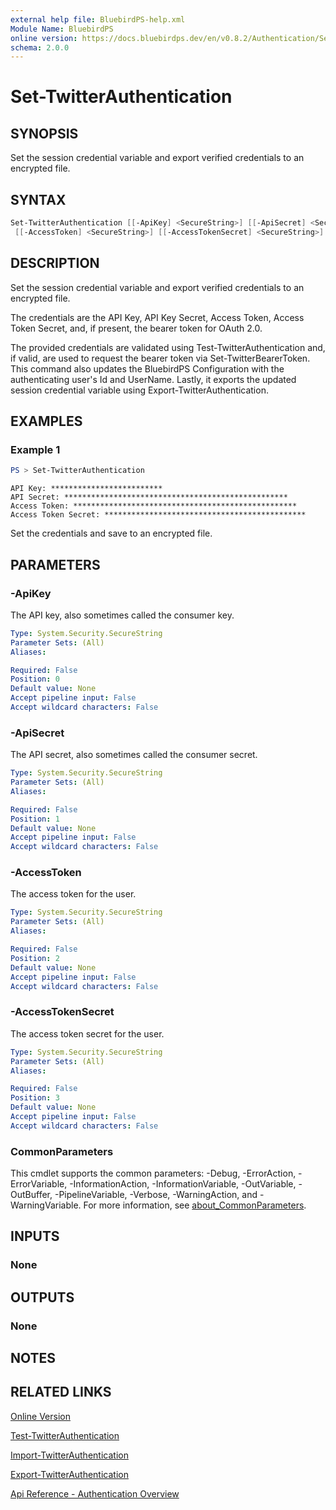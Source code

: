 ```yaml
---
external help file: BluebirdPS-help.xml
Module Name: BluebirdPS
online version: https://docs.bluebirdps.dev/en/v0.8.2/Authentication/Set-TwitterAuthentication
schema: 2.0.0
---
```


# Set-TwitterAuthentication

## SYNOPSIS

Set the session credential variable and export verified credentials to an encrypted file.

## SYNTAX

```powershell
Set-TwitterAuthentication [[-ApiKey] <SecureString>] [[-ApiSecret] <SecureString>]
 [[-AccessToken] <SecureString>] [[-AccessTokenSecret] <SecureString>] [<CommonParameters>]
```

## DESCRIPTION

Set the session credential variable and export verified credentials to an encrypted file.

The credentials are the API Key, API Key Secret, Access Token, Access Token Secret, and, if present, the bearer token for OAuth 2.0.

The provided credentials are validated using Test-TwitterAuthentication and, if valid, are used to request the bearer token via Set-TwitterBearerToken.
This command also updates the BluebirdPS Configuration with the authenticating user's Id and UserName.
Lastly, it exports the updated session credential variable using Export-TwitterAuthentication.

## EXAMPLES

### Example 1

```powershell
PS > Set-TwitterAuthentication
```

```text
API Key: *************************
API Secret: **************************************************
Access Token: **************************************************
Access Token Secret: *********************************************
```

Set the credentials and save to an encrypted file.

## PARAMETERS

### -ApiKey

The API key, also sometimes called the consumer key.

```yaml
Type: System.Security.SecureString
Parameter Sets: (All)
Aliases:

Required: False
Position: 0
Default value: None
Accept pipeline input: False
Accept wildcard characters: False
```

### -ApiSecret

The API secret, also sometimes called the consumer secret.

```yaml
Type: System.Security.SecureString
Parameter Sets: (All)
Aliases:

Required: False
Position: 1
Default value: None
Accept pipeline input: False
Accept wildcard characters: False
```

### -AccessToken

The access token for the user.

```yaml
Type: System.Security.SecureString
Parameter Sets: (All)
Aliases:

Required: False
Position: 2
Default value: None
Accept pipeline input: False
Accept wildcard characters: False
```

### -AccessTokenSecret

The access token secret for the user.

```yaml
Type: System.Security.SecureString
Parameter Sets: (All)
Aliases:

Required: False
Position: 3
Default value: None
Accept pipeline input: False
Accept wildcard characters: False
```

### CommonParameters

This cmdlet supports the common parameters: -Debug, -ErrorAction, -ErrorVariable, -InformationAction, -InformationVariable, -OutVariable, -OutBuffer, -PipelineVariable, -Verbose, -WarningAction, and -WarningVariable. For more information, see [about_CommonParameters](http://go.microsoft.com/fwlink/?LinkID=113216).

## INPUTS

### None

## OUTPUTS

### None

## NOTES

## RELATED LINKS

[Online Version](https://docs.bluebirdps.dev/en/v0.8.2/Authentication/Set-TwitterAuthentication)

[Test-TwitterAuthentication](https://docs.bluebirdps.dev/en/v0.8.2/Authentication/Test-TwitterAuthentication)

[Import-TwitterAuthentication](https://docs.bluebirdps.dev/en/v0.8.2/Authentication/Import-TwitterAuthentication)

[Export-TwitterAuthentication](https://docs.bluebirdps.dev/en/v0.8.2/Authentication/Export-TwitterAuthentication)

[Api Reference - Authentication Overview](https://developer.twitter.com/en/docs/authentication/overview)
